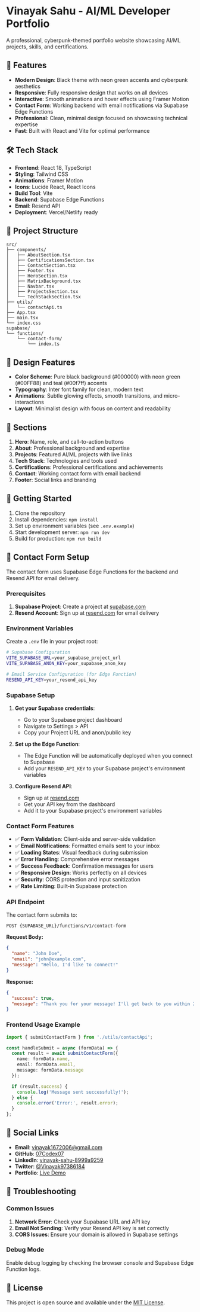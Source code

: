# Vinayak Sahu - AI/ML Developer Portfolio

A professional, cyberpunk-themed portfolio website showcasing AI/ML projects, skills, and certifications.

## 🚀 Features

- **Modern Design**: Black theme with neon green accents and cyberpunk aesthetics
- **Responsive**: Fully responsive design that works on all devices
- **Interactive**: Smooth animations and hover effects using Framer Motion
- **Contact Form**: Working backend with email notifications via Supabase Edge Functions
- **Professional**: Clean, minimal design focused on showcasing technical expertise
- **Fast**: Built with React and Vite for optimal performance

## 🛠️ Tech Stack

- **Frontend**: React 18, TypeScript
- **Styling**: Tailwind CSS
- **Animations**: Framer Motion
- **Icons**: Lucide React, React Icons
- **Build Tool**: Vite
- **Backend**: Supabase Edge Functions
- **Email**: Resend API
- **Deployment**: Vercel/Netlify ready

## 📁 Project Structure

```
src/
├── components/
│   ├── AboutSection.tsx
│   ├── CertificationsSection.tsx
│   ├── ContactSection.tsx
│   ├── Footer.tsx
│   ├── HeroSection.tsx
│   ├── MatrixBackground.tsx
│   ├── Navbar.tsx
│   ├── ProjectsSection.tsx
│   └── TechStackSection.tsx
├── utils/
│   └── contactApi.ts
├── App.tsx
├── main.tsx
└── index.css
supabase/
└── functions/
    └── contact-form/
        └── index.ts
```

## 🎨 Design Features

- **Color Scheme**: Pure black background (#000000) with neon green (#00FF88) and teal (#00f7ff) accents
- **Typography**: Inter font family for clean, modern text
- **Animations**: Subtle glowing effects, smooth transitions, and micro-interactions
- **Layout**: Minimalist design with focus on content and readability

## 📱 Sections

1. **Hero**: Name, role, and call-to-action buttons
2. **About**: Professional background and expertise
3. **Projects**: Featured AI/ML projects with live links
4. **Tech Stack**: Technologies and tools used
5. **Certifications**: Professional certifications and achievements
6. **Contact**: Working contact form with email backend
7. **Footer**: Social links and branding

## 🚀 Getting Started

1. Clone the repository
2. Install dependencies: `npm install`
3. Set up environment variables (see `.env.example`)
4. Start development server: `npm run dev`
5. Build for production: `npm run build`

## 📧 Contact Form Setup

The contact form uses Supabase Edge Functions for the backend and Resend API for email delivery.

### Prerequisites

1. **Supabase Project**: Create a project at [supabase.com](https://supabase.com)
2. **Resend Account**: Sign up at [resend.com](https://resend.com) for email delivery

### Environment Variables

Create a `.env` file in your project root:

```bash
# Supabase Configuration
VITE_SUPABASE_URL=your_supabase_project_url
VITE_SUPABASE_ANON_KEY=your_supabase_anon_key

# Email Service Configuration (for Edge Function)
RESEND_API_KEY=your_resend_api_key
```

### Supabase Setup

1. **Get your Supabase credentials**:
   - Go to your Supabase project dashboard
   - Navigate to Settings > API
   - Copy your Project URL and anon/public key

2. **Set up the Edge Function**:
   - The Edge Function will be automatically deployed when you connect to Supabase
   - Add your `RESEND_API_KEY` to your Supabase project's environment variables

3. **Configure Resend API**:
   - Sign up at [resend.com](https://resend.com)
   - Get your API key from the dashboard
   - Add it to your Supabase project's environment variables

### Contact Form Features

- ✅ **Form Validation**: Client-side and server-side validation
- ✅ **Email Notifications**: Formatted emails sent to your inbox
- ✅ **Loading States**: Visual feedback during submission
- ✅ **Error Handling**: Comprehensive error messages
- ✅ **Success Feedback**: Confirmation messages for users
- ✅ **Responsive Design**: Works perfectly on all devices
- ✅ **Security**: CORS protection and input sanitization
- ✅ **Rate Limiting**: Built-in Supabase protection

### API Endpoint

The contact form submits to:
```
POST {SUPABASE_URL}/functions/v1/contact-form
```

**Request Body:**
```json
{
  "name": "John Doe",
  "email": "john@example.com",
  "message": "Hello, I'd like to connect!"
}
```

**Response:**
```json
{
  "success": true,
  "message": "Thank you for your message! I'll get back to you within 24 hours."
}
```

### Frontend Usage Example

```typescript
import { submitContactForm } from './utils/contactApi';

const handleSubmit = async (formData) => {
  const result = await submitContactForm({
    name: formData.name,
    email: formData.email,
    message: formData.message
  });

  if (result.success) {
    console.log('Message sent successfully!');
  } else {
    console.error('Error:', result.error);
  }
};
```

## 🔗 Social Links

- **Email**: vinayak1672006@gmail.com
- **GitHub**: [07Codex07](https://github.com/07Codex07)
- **LinkedIn**: [vinayak-sahu-8999a9259](https://www.linkedin.com/in/vinayak-sahu-8999a9259)
- **Twitter**: [@Vinayak97386184](https://x.com/Vinayak97386184)
- **Portfolio**: [Live Demo](https://portfolio-delta-two-15.vercel.app/)

## 🐛 Troubleshooting

### Common Issues

1. **Network Error**: Check your Supabase URL and API key
2. **Email Not Sending**: Verify your Resend API key is set correctly
3. **CORS Issues**: Ensure your domain is allowed in Supabase settings

### Debug Mode

Enable debug logging by checking the browser console and Supabase Edge Function logs.

## 📄 License

This project is open source and available under the [MIT License](LICENSE).